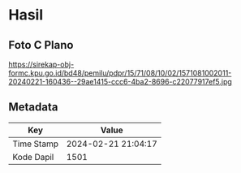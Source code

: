 # Hasil

## Foto C Plano

https://sirekap-obj-formc.kpu.go.id/bd48/pemilu/pdpr/15/71/08/10/02/1571081002011-20240221-160436--29ae1415-ccc6-4ba2-8696-c22077917ef5.jpg


## Metadata

| Key        | Value               |
| ---------- | ------------------- |
| Time Stamp | 2024-02-21 21:04:17 |
| Kode Dapil | 1501                |



